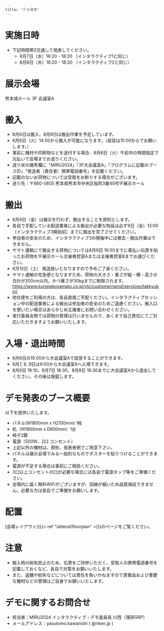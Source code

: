 ```yaml
---
title: "デモ発表"
---
```


# 実施日時

- 下記時間帯2日通して発表してください。
  - 8月7日（水）16:20 - 18:20 （インタラクティブ1と同じ）
  - 8月8日（木）16:20 - 18:20 （インタラクティブ2と同じ）

# 展示会場

熊本城ホール 3F 会議室A

# 搬入

- 8月6日は搬入、8月9日は搬出作業を予定しています。
- 8月6日（火）14:00から搬入が可能になります。（設営は15:00からでお願いします。）
- 事前に機材や印刷物などを送付する場合、8月6日（火）午前中の時間指定で元払いで会場までお送りください。
- 送り状の備考欄に「MIRU2024」「3F大会議室A」「プログラムに記載のブースID」「発送者（責任者）携帯電話番号」を記載ください。
- 記載のないお荷物については受取をお断りする場合がございます。
- 送り先：〒860-0805 熊本県熊本市中央区桜町3番40号1F展示ホール

# 搬出
- 8月9日（金）は展示を行わず、搬出することを原則とします。
- 各自で手配している配送業者による搬出が必要な物品は必ず9日（金）13:00（インタラクティブ3開始前）までに搬出を完了させてください。
- 参加者の安全のため、インタラクティブ3の開催中には撤去・搬出作業はできません。
- ヤマト運輸にて搬出する荷物については8月9日 16:00までに着払い伝票を貼ったお荷物を1F展示ホール主催者控室Aまたは主催者控室Bまでお運びください。
- 8月10日（土） 発送扱いとなりますので予めご了承ください。
- ヤマト運輸の宅急便となりますため、荷物の大きさ・重さが縦・横・高さの合計が200cm以内，かつ重さが30kgまでに制限されます。 https://www.kuronekoyamato.co.jp/ytc/customer/send/services/takkyubin/
- 他社便をご利用の方は、各自直接ご手配ください。インタラクティブセッション中の配送業者による搬出は参加者の安全のためご遠慮ください。搬入口を使いたい場合はあらかじめ主催者にお問い合わせください。
- 実行委員会側では荷物の管理は行いませんので、あくまで自己責任にてご対応いただきますようお願いいたします。


# 入場・退出時間

- 8月6日の15:00から大会議室Aで設営することができます。
- 8月7, 8, 9日は9:00から大会議室Aへ入場できます。
- 8月6日 18:10、8月7日 18:30，8月8日 18:30までに大会議室Aから退出してください。その後は施錠します。

# デモ発表のブース概要

以下を提供いたします。

- パネル(W1800mm x H2100mm) 1枚
- 机（W1800mm x D600mm）1台
- 椅子2脚
- 電源（500W、2口 コンセント）
- 上記以外の機材は、原則、発表者側でご用意下さい。
- パネルは展示会場でみる一般的なものでポスターを貼りつけることができます。
- 電源が不足する場合は事前にご相談ください。
- 3口以上コンセントの口が必要な場合には各自で電源タップ等をご準備ください。
- 会場内に届く無料WiFiがございますが、回線が細いため品質保証できません。必要な方は各自でご準備をお願いします。

# 配置

[会場レイアウト]({{< ref "/attend/floorplan" >}})のページをご覧ください。


# 注意
- 搬入時の紛失防止のため、伝票をご持参いただく、受取人の携帯電話番号を記載しておくなど、各自で対策をお願いいたします。
- また、盗難や紛失などについては責任を負いかねますので貴重品および重要な機材などの管理はご自身でお願いいたします。

# デモに関するお問合せ

- 担当者：MIRU2024 インタラクティブ・デモ委員長 川西（理研GRP）
- メールアドレス：yasutomo.kawanishi ( @riken.jp )

